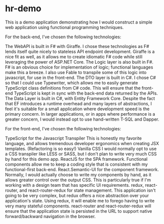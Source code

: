 # hr-demo
This is a demo application demonstrating how I would construct a simple web application using functional programming techniques.

For the back-end, I've chosen the following technologies:

The WebAPI is built in F# with Giraffe.
    I chose these technologies as F# lends itself quite nicely to stateless API endpoint development.
    Giraffe is a nice fit as well, as it allows me to create idiomatic F# code while still leveraging the power of ASP.NET Core.
The Logic layer is also built in F#.
    F# is an obvious choice for implementation of logic; functional languages make this a breeze.
    I also use Fable to transpile some of this logic into javascript, for use in the front-end.
The DTO layer is built in C#.
    I chose C# so that I could use Typewriter, which allows me to easily generate TypeScript class definitions from C# code.
    This will ensure that the front-end TypeScript is kept in sync with the back-end data returned by the APIs.
The Data Layer is built in C#, with Entity Framework Core.
    Despite the fact that EF introduces a runtime overhead and many layers of abstractions, I feel it's suitable for a small application where development speed is the primary concern.
    In larger applications, or in apps where performance is a greater concern, I would instead opt to use hand-written T-SQL and Dapper.

For the front-end, I've chosen the following technologies:
    
TypeScript for the Javascript Transpiler
    This is honestly my favorite language, and allows tremendous developer ergonomics when creating JSX templates.  (Refactoring is so easy!)
Vanilla CSS
    I would normally opt to use a CSS transpiler like LESS or SASS, but I don't plan to write very much CSS by hand for this demo app.
ReactJS for the SPA framework.
    Functional components allow me to keep a coding style that is consistent with my functional-first back-end.
React.Semantic-UI for the component framework.
    Normally, I would actually choose to write my components by hand, as it allows greater control over the output CSS.  This is particularly true if I'm working with a design team that has specific UI requirements.
redux, react-router, and react-router-redux for state management.
    This application isn't going to be very complex, but redux offers a nice abstraction over your application's state.  Using redux, it will enable me to forego having to write very many stateful components.
    react-router and react-router-redux will ensure that the application state is persisted in the URL to support native forward/backward navigation in the browser.